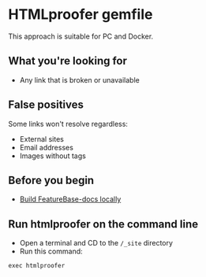 # HTMLproofer gemfile

This approach is suitable for PC and Docker.

## What you're looking for

* Any link that is broken or unavailable

## False positives

Some links won't resolve regardless:
* External sites
* Email addresses
* Images without <alt> tags

## Before you begin

* [Build FeatureBase-docs locally](/help-on-help/local-build)

## Run htmlproofer on the command line

* Open a terminal and CD to the `/_site` directory
* Run this command:

```
exec htmlproofer
```
